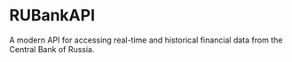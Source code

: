 # RUBankAPI
A modern API for accessing real-time and historical financial data from the Central Bank of Russia.
